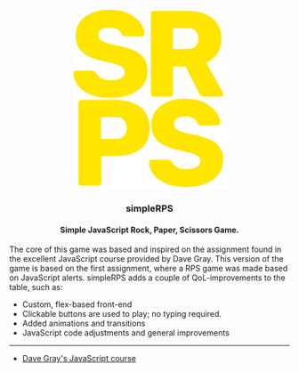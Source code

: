 <p align="center">
<img src="/git/srps-git-2.png" alt="srps logo">
</p>

<h3 align="center">simpleRPS</h3>
<h4 align="center">Simple JavaScript Rock, Paper, Scissors Game.</h4>

The core of this game was based and inspired on the assignment found in the excellent JavaScript course provided by Dave Gray. This version of the game is based on the first assignment, where a RPS game was made based on JavaScript alerts. simpleRPS adds a couple of QoL-improvements to the table, such as:

- Custom, flex-based front-end
- Clickable buttons are used to play; no typing required.
- Added animations and transitions
- JavaScript code adjustments and general improvements

---

- [Dave Gray's JavaScript course](https://youtu.be/EfAl9bwzVZk?t=3877)
